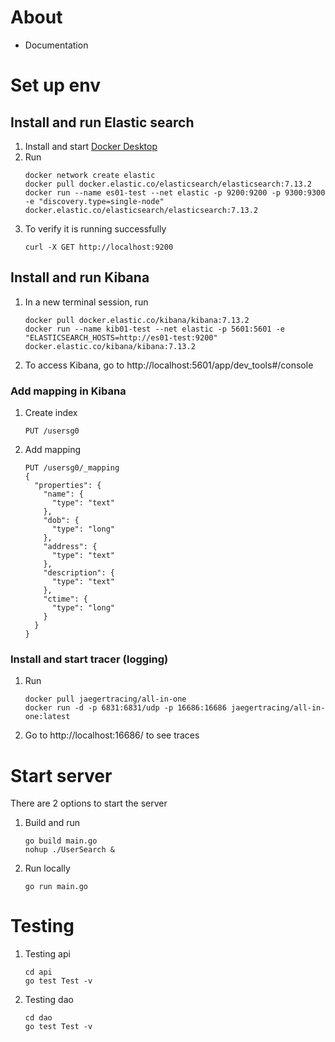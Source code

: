 # About
- Documentation

# Set up env
## Install and run Elastic search 
1. Install and start [Docker Desktop](https://www.docker.com/products/docker-desktop)
2. Run 
    ```
    docker network create elastic
    docker pull docker.elastic.co/elasticsearch/elasticsearch:7.13.2
    docker run --name es01-test --net elastic -p 9200:9200 -p 9300:9300 -e "discovery.type=single-node" docker.elastic.co/elasticsearch/elasticsearch:7.13.2
    ```
3. To verify it is running successfully
    ```
    curl -X GET http://localhost:9200
    ```
## Install and run Kibana
1. In a new terminal session, run
    ```
    docker pull docker.elastic.co/kibana/kibana:7.13.2
    docker run --name kib01-test --net elastic -p 5601:5601 -e "ELASTICSEARCH_HOSTS=http://es01-test:9200" docker.elastic.co/kibana/kibana:7.13.2
    ```
2. To access Kibana, go to http://localhost:5601/app/dev_tools#/console

### Add mapping in Kibana
1. Create index
    ```
    PUT /usersg0
    ```
2. Add mapping
    ```
    PUT /usersg0/_mapping
    {
      "properties": {
        "name": {
          "type": "text"
        },
        "dob": {
          "type": "long"
        },
        "address": {
          "type": "text"
        },
        "description": {
          "type": "text"
        },
        "ctime": {
          "type": "long"
        }
      }
    }
    ```

### Install and start tracer (logging)
1. Run
    ```
    docker pull jaegertracing/all-in-one
    docker run -d -p 6831:6831/udp -p 16686:16686 jaegertracing/all-in-one:latest
    ```
2. Go to http://localhost:16686/ to see traces

# Start server
There are 2 options to start the server
1. Build and run
    ```
    go build main.go
    nohup ./UserSearch &
    ```
2. Run locally
    ```
   go run main.go
   ```
# Testing
1. Testing api
    ```
    cd api
    go test Test -v
    ```
2. Testing dao
    ```
    cd dao
    go test Test -v
    ```